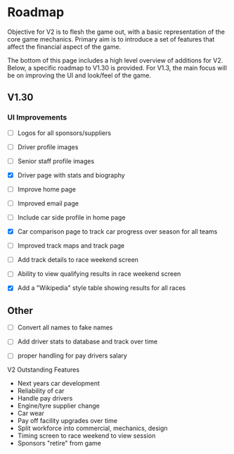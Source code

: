 # Roadmap

Objective for V2 is to flesh the game out, with a basic representation of the core game mechanics. Primary aim is to introduce a set of features that affect the financial aspect of the game.


The bottom of this page includes a high level overview of additions for V2. Below, a specific roadmap to V1.30 is provided. For V1.3, the main focus will be on improving the UI and look/feel of the game.



## V1.30

### UI Improvements

- [ ] Logos for all sponsors/suppliers
- [ ] Driver profile images
- [ ] Senior staff profile images
- [x] Driver page with stats and biography
- [ ] Improve home page
- [ ] Improved email page
- [ ] Include car side profile in home page
- [x] Car comparison page to track car progress over season for all teams
- [ ] Improved track maps and track page
- [ ] Add track details to race weekend screen
- [ ] Ability to view qualifying results in race weekend screen
- [x] Add a "Wikipedia" style table showing results for all races


## Other

- [ ] Convert all names to fake names
- [ ] Add driver stats to database and track over time
- [ ] proper handling for pay drivers salary


V2 Outstanding Features

- Next years car development
- Reliability of car
- Handle pay drivers
- Engine/tyre supplier change
- Car wear
- Pay off facility upgrades over time
- Split workforce into commercial, mechanics, design
- Timing screen to race weekend to view session
- Sponsors "retire" from game